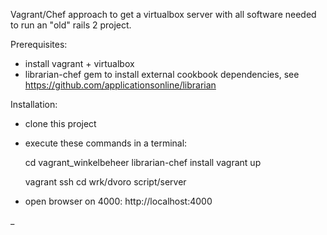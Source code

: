 Vagrant/Chef approach to get a virtualbox server with all software
needed to run an "old" rails 2 project.

Prerequisites:

* install vagrant + virtualbox
* librarian-chef gem to install external cookbook dependencies, see https://github.com/applicationsonline/librarian

Installation:

* clone this project
* execute these commands in a terminal:

    cd vagrant_winkelbeheer
    librarian-chef install 
    vagrant up
    
    vagrant ssh 
    cd wrk/dvoro
    script/server
    
* open browser on 4000: http://localhost:4000 
    
    
_
